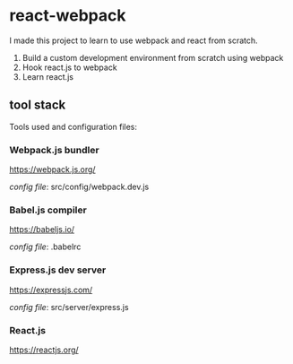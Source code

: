 # react-webpack

I made this project to learn to use webpack and react from scratch.

1. Build a custom development environment from scratch using webpack
2. Hook react.js to webpack
3. Learn react.js

## tool stack

Tools used and configuration files:

### Webpack.js bundler
https://webpack.js.org/

_config file_: src/config/webpack.dev.js


### Babel.js compiler
https://babeljs.io/

_config file_: .babelrc


### Express.js dev server
https://expressjs.com/

_config file_: src/server/express.js


### React.js
https://reactjs.org/
